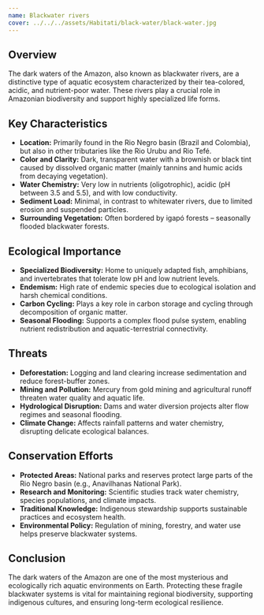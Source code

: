 ```yaml
---
name: Blackwater rivers
cover: ../../../assets/Habitati/black-water/black-water.jpg
---
```

## Overview
The dark waters of the Amazon, also known as blackwater rivers, are a distinctive type of aquatic ecosystem characterized by their tea-colored, acidic, and nutrient-poor water. These rivers play a crucial role in Amazonian biodiversity and support highly specialized life forms.

## Key Characteristics
- **Location:** Primarily found in the Rio Negro basin (Brazil and Colombia), but also in other tributaries like the Rio Urubu and Rio Tefé.
- **Color and Clarity:** Dark, transparent water with a brownish or black tint caused by dissolved organic matter (mainly tannins and humic acids from decaying vegetation).
- **Water Chemistry:** Very low in nutrients (oligotrophic), acidic (pH between 3.5 and 5.5), and with low conductivity.
- **Sediment Load:** Minimal, in contrast to whitewater rivers, due to limited erosion and suspended particles.
- **Surrounding Vegetation:** Often bordered by igapó forests – seasonally flooded blackwater forests.

## Ecological Importance
- **Specialized Biodiversity:** Home to uniquely adapted fish, amphibians, and invertebrates that tolerate low pH and low nutrient levels.
- **Endemism:** High rate of endemic species due to ecological isolation and harsh chemical conditions.
- **Carbon Cycling:** Plays a key role in carbon storage and cycling through decomposition of organic matter.
- **Seasonal Flooding:** Supports a complex flood pulse system, enabling nutrient redistribution and aquatic-terrestrial connectivity.

## Threats
- **Deforestation:** Logging and land clearing increase sedimentation and reduce forest-buffer zones.
- **Mining and Pollution:** Mercury from gold mining and agricultural runoff threaten water quality and aquatic life.
- **Hydrological Disruption:** Dams and water diversion projects alter flow regimes and seasonal flooding.
- **Climate Change:** Affects rainfall patterns and water chemistry, disrupting delicate ecological balances.

## Conservation Efforts
- **Protected Areas:** National parks and reserves protect large parts of the Rio Negro basin (e.g., Anavilhanas National Park).
- **Research and Monitoring:** Scientific studies track water chemistry, species populations, and climate impacts.
- **Traditional Knowledge:** Indigenous stewardship supports sustainable practices and ecosystem health.
- **Environmental Policy:** Regulation of mining, forestry, and water use helps preserve blackwater systems.

## Conclusion
The dark waters of the Amazon are one of the most mysterious and ecologically rich aquatic environments on Earth. Protecting these fragile blackwater systems is vital for maintaining regional biodiversity, supporting indigenous cultures, and ensuring long-term ecological resilience.
